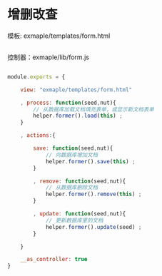 
# 增删改查

模板: exmaple/templates/form.html
```html


```


控制器：exmaple/lib/form.js
```javascript

module.exports = {

	view: "exmaple/templates/form.html"

	, process: function(seed,nut){
		// 从数据库加载文档填充表单，或显示新文档表单
		helper.former().load(this) ;
	}

	, actions:{

		save: function(seed,nut){
			// 向数据库增加文档
			helper.former().save(this) ;
		}

		, remove: function(seed,nut){
			// 从数据库删除文档
			helper.former().remove(this) ;
		}

		, update: function(seed,nut){
			// 更新数据库里的文档
			helper.former().update(seed) ;
		}

	}

	__as_controller: true
}

```
